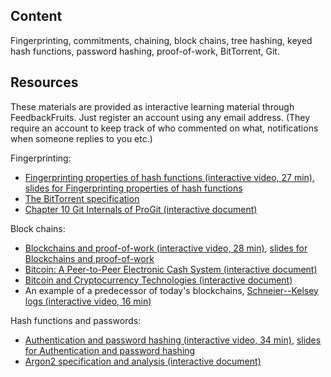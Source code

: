 ## Content

Fingerprinting, commitments, chaining, block chains, tree hashing, keyed hash 
functions, password hashing, proof-of-work, BitTorrent, Git.


## Resources

These materials are provided as interactive learning material through 
FeedbackFruits. Just register an account using any email address. (They require 
an account to keep track of who commented on what, notifications when someone 
replies to you etc.)

Fingerprinting:

  - [Fingerprinting properties of hash functions (interactive video, 27 min)][fingerprinting],
    [slides for Fingerprinting properties of hash functions][fingerprinting-slides]
  - [The BitTorrent specification][bittorrent]
  - [Chapter 10 Git Internals of ProGit (interactive document)][git-objects] 

[fingerprinting]: https://eu.feedbackfruits.com/groups/activity-group/a30d941e-f038-4f2d-b128-61f287754a73
[fingerprinting-slides]: https://canvas.kth.se/courses/22114/files/3827575/download?wrap=1
[bittorrent]: https://www.bittorrent.org/beps/bep_0003.html
[git-objects]: https://eu.feedbackfruits.com/groups/activity-group/b5c2cbc5-02c6-4857-a472-677a6f52089c

Block chains:

  - [Blockchains and proof-of-work (interactive video, 28 min)][blockchains],
    [slides for Blockchains and proof-of-work][blockchains-slides]
  - [Bitcoin: A Peer-to-Peer Electronic Cash System (interactive document)][bitcoin-paper]
  - [Bitcoin and Cryptocurrency Technologies (interactive document)][princeton-bitcoin]
  - An example of a predecessor of today's blockchains, [Schneier--Kelsey logs (interactive video, 16 min)][logging]

[blockchains]: /dev/null
[blockchains-slides]: https://canvas.kth.se/courses/22114/files/3827591/download?wrap=1
[bitcoin-paper]: https://eu.feedbackfruits.com/groups/activity-group/e57105b0-5e45-42a2-bf71-1da8982bd7d4
[princeton-bitcoin]: https://eu.feedbackfruits.com/groups/activity-group/23a23407-90ec-4701-a31a-710b3ea93237
[logging]: https://eu.feedbackfruits.com/courses/activity-course/1765ba4a-4d45-4292-95a0-415890b2f7c6

Hash functions and passwords:

  - [Authentication and password hashing (interactive video, 34 min)][passwd-hashing],
    [slides for Authentication and password hashing][passwd-hashing-slides]
  - [Argon2 specification and analysis (interactive document)][argon2]

[passwd-hashing]: https://eu.feedbackfruits.com/groups/activity-group/110307a1-c8f7-4441-99ad-36c152244330
[passwd-hashing-slides]: https://canvas.kth.se/courses/22114/files/3827649/download?wrap=1
[argon2]: https://eu.feedbackfruits.com/groups/activity-group/da4d5d39-bc19-4e99-89e0-e50c12435a34

